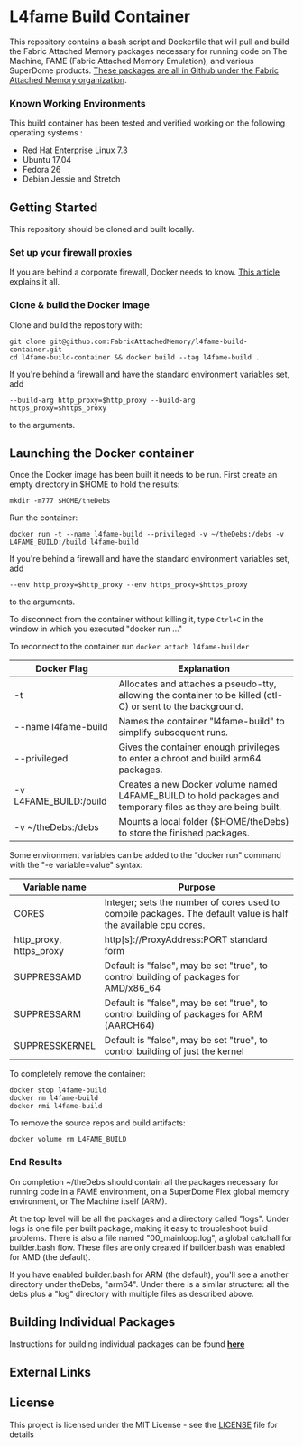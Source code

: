 # L4fame Build Container

This repository contains a bash script and Dockerfile that will pull and build the Fabric Attached Memory packages necessary for running code on The Machine, FAME (Fabric Attached Memory Emulation), and various SuperDome products.  [These packages are all in Github under the Fabric Attached Memory organization](https://github.com/FabricAttachedMemory).

### Known Working Environments
This build container has been tested and verified working on the following operating systems :
- Red Hat Enterprise Linux 7.3
- Ubuntu 17.04
- Fedora 26
- Debian Jessie and Stretch

## Getting Started

This repository should be cloned and built locally.

### Set up your firewall proxies

If you are behind a corporate firewall, Docker needs to know.
[This article](https://elegantinfrastructure.com/docker/ultimate-guide-to-docker-http-proxy-configuration/)
explains it all.

### Clone & build the Docker image

Clone and build the repository with:

```
git clone git@github.com:FabricAttachedMemory/l4fame-build-container.git
cd l4fame-build-container && docker build --tag l4fame-build .
```

If you're behind a firewall and have the standard environment variables set, add

```
--build-arg http_proxy=$http_proxy --build-arg https_proxy=$https_proxy
```
to the arguments.

## Launching the Docker container

Once the Docker image has been built it needs to be run. First create an empty directory in $HOME to hold the results:

```
mkdir -m777 $HOME/theDebs
```

Run the container:
```
docker run -t --name l4fame-build --privileged -v ~/theDebs:/debs -v L4FAME_BUILD:/build l4fame-build
```

If you're behind a firewall and have the standard environment variables set, add

```
--env http_proxy=$http_proxy --env https_proxy=$https_proxy
```
to the arguments.

To disconnect from the container without killing it, type `Ctrl+C` in the
window in which you executed "docker run ..."

To reconnect to the container run `docker attach l4fame-builder`


| Docker Flag | Explanation |
| ----------- | ----------- |
| -t | Allocates and attaches a pseudo-tty, allowing the container to be killed (ctl-C) or sent to the background. |
| --name l4fame-build | Names the container "l4fame-build" to simplify subsequent runs. |
| --privileged | Gives the container enough privileges to enter a chroot and build arm64 packages. |
| -v L4FAME_BUILD:/build | Creates a new Docker volume named L4FAME_BUILD to hold packages and temporary files as they are being built. |
| -v ~/theDebs:/debs | Mounts a local folder ($HOME/theDebs) to store the finished packages. |

Some environment variables can be added to the "docker run" command with the "-e variable=value" syntax:


| Variable name | Purpose |
| ------------- | ------- |
| CORES | Integer; sets the number of cores used to compile packages. The default value is half the available cpu cores. |
| http_proxy,<br>https_proxy | http\[s\]://ProxyAddress:PORT standard form |
| SUPPRESSAMD | Default is "false", may be set "true", to control building of packages for AMD/x86_64 |
| SUPPRESSARM | Default is "false", may be set "true", to control building of packages for ARM (AARCH64) |
| SUPPRESSKERNEL | Default is "false", may be set "true", to control building of just the kernel |

To completely remove the container:

```
docker stop l4fame-build
docker rm l4fame-build
docker rmi l4fame-build
```

To remove the source repos and build artifacts:

```
docker volume rm L4FAME_BUILD
```

### End Results

On completion ~/theDebs should contain all the packages necessary for running
code in a FAME environment, on a SuperDome Flex global memory environment,
or The Machine itself (ARM).

At the top level will be all the packages and a directory called "logs".
Under logs is one file per built package, making it easy to troubleshoot 
build problems.  There is also a file named "00_mainloop.log", a global catchall
for builder.bash flow.   These files are only created if builder.bash
was enabled for AMD (the default).

If you have enabled builder.bash for ARM (the default), you'll see a another directory
under theDebs, "arm64".  Under there is a similar structure: all the debs
plus a "log" directory with multiple files as described above.

## Building Individual Packages

Instructions for building individual packages can be found **[here](BuildRules.md)**

## External Links

## License

This project is licensed under the MIT License - see the [LICENSE](LICENSE) file for details
